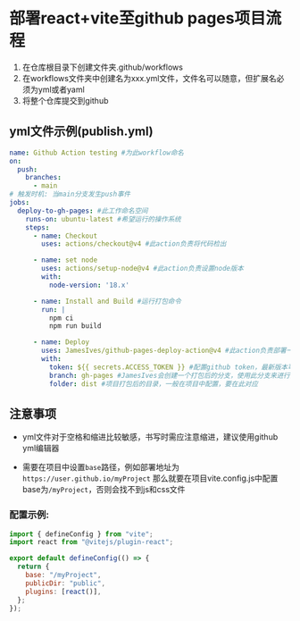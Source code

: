 # 部署react+vite至github pages项目流程

1. 在仓库根目录下创建文件夹.github/workflows
2. 在workflows文件夹中创建名为xxx.yml文件，文件名可以随意，但扩展名必须为yml或者yaml
3. 将整个仓库提交到github

## yml文件示例(publish.yml)
```yml
name: Github Action testing #为此workflow命名
on:
  push:
    branches:
      - main
# 触发时机: 当main分支发生push事件
jobs:
  deploy-to-gh-pages: #此工作命名空间
    runs-on: ubuntu-latest #希望运行的操作系统
    steps:
      - name: Checkout
        uses: actions/checkout@v4 #此action负责将代码检出

      - name: set node
        uses: actions/setup-node@v4 #此action负责设置node版本
        with:
          node-version: '18.x'

      - name: Install and Build #运行打包命令
        run: |
          npm ci
          npm run build

      - name: Deploy
        uses: JamesIves/github-pages-deploy-action@v4 #此action负责部署一个站点
        with:
          token: ${{ secrets.ACCESS_TOKEN }} #配置github token，最新版本可忽略此配置，除非你想使用其他token，secrets.ACCESS_TOKEN需要在仓库的setting中配置
          branch: gh-pages #JamesIves会创建一个打包后的分支，使用此分支来进行部署，值为分支名称
          folder: dist #项目打包后的目录，一般在项目中配置，要在此对应

```

## 注意事项
* yml文件对于空格和缩进比较敏感，书写时需应注意缩进，建议使用github yml编辑器

* 需要在项目中设置`base`路径，例如部署地址为`https://user.github.io/myProject` 那么就要在项目vite.config.js中配置base为`/myProject`，否则会找不到js和css文件
### 配置示例:
```javascript
import { defineConfig } from "vite";
import react from "@vitejs/plugin-react";

export default defineConfig(() => {
  return {
    base: "/myProject",
    publicDir: "public",
    plugins: [react()],
  };
});
```

